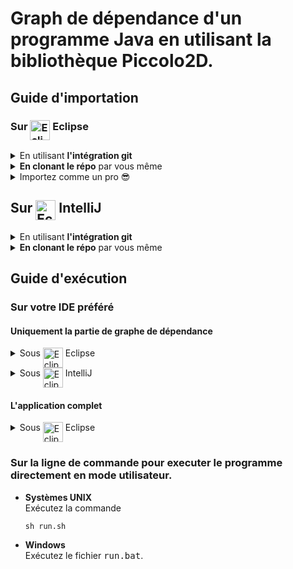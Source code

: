# Graph de dépendance d'un programme Java en utilisant la bibliothèque Piccolo2D.

## Guide d'importation

### Sur <img src="https://firebasestorage.googleapis.com/v0/b/kaan-yagci-website.appspot.com/o/PSTL%20Assets%2Feclipse.svg?alt=media&token=c1a40189-1236-407b-9568-52c292e46e3d" alt="Eclipse Logo" width="32" height="32" align="top"/> Eclipse

<details>
  <summary>En utilisant <strong>l'intégration git</strong></summary>
    <ol>
      <li>
        Cliquez sur <strong><samp>Import</samp></strong> dans l'onglet <strong><samp>File</samp></strong> de barre latérale d'Eclipse
        <img src="https://firebasestorage.googleapis.com/v0/b/kaan-yagci-website.appspot.com/o/PSTL%20Assets%2FimportEclipse1.png?alt=media&token=b90453a4-4b76-4bb6-ad43-ff9bf944c542" alt="Cliquez sur Import dans l'onglet File de barre latérale d'Eclipse"/>
       </li>
       <li>
        Sur la fenêtre qui s'ouvre choisissez <strong><samp>Projects from Git</samp></strong> qui se trouve sous la section Git. Cliquez sur le bouton <strong><samp>Next</samp></strong>.
        <img src="https://firebasestorage.googleapis.com/v0/b/kaan-yagci-website.appspot.com/o/PSTL%20Assets%2FImportEclipse_2.png?alt=media&token=1d415087-e728-49d5-9d92-ccb6339ecfc8" alt="Sur la fenêtre qui s'ouvre choisissez Projects from FGit qui se trouve sous la section Git"/>
      </li>
      <li>
        Choisissez <strong><samp>Clone URI</samp></strong>. Cliquez sur le bouton <strong><samp>Next</samp></strong>.
        <img src="https://firebasestorage.googleapis.com/v0/b/kaan-yagci-website.appspot.com/o/PSTL%20Assets%2FImportEclipse_3.png?alt=media&token=277631cb-72a9-4029-9f01-e54928904811" alt="Choisissez Clone URI"/>
      </li>
      <li>
        Entrez l'URL du répo qui est <code>https://github.com/Misteryagci/pstl-upmc.git</code> dans le champs de text libellé URI. <em>Une fois c'est fait, si tout se passe bien comme il faut vous allez voir que tous les champs vont se compléter automatiquement</em>. En suite cliquez sur le bouton <strong><samp>Next</samp></strong>.
        <img src="https://firebasestorage.googleapis.com/v0/b/kaan-yagci-website.appspot.com/o/PSTL%20Assets%2FImportEclipse_4.png?alt=media&token=b3664687-d640-40bd-a8de-2518ee420b9d" alt="Entrez l'URL du répo qui est https://github.com/Misteryagci/pstl-upmc.git dans le champs de text libellé URI"/>
      </li>
      <li>
      La branche la plus récente est la branche <samp>master</samp>, donc vous pouvez <strong>décocher</strong> dans le menu déroulant la branche <strong><code>xml-reader</code></strong>. Cliquez sur le bouton <strong><samp>Next</samp></strong>.
      <img src="https://firebasestorage.googleapis.com/v0/b/kaan-yagci-website.appspot.com/o/PSTL%20Assets%2FImportEclipse_5.png?alt=media&token=4fa8c594-b1eb-4940-a8d8-77077b5a4247" alt="La branche la plus récente est la branche master, donc vous pouvez décocher dans le menu déroulant la branche xml-reader"/>
      </li>
      <li>
       <strong>Vérifiez</strong> si tout est bien configuré. Si c'est le cas cliquez sur le bouton <strong><samp>Next</samp></strong>.
       <img src="https://firebasestorage.googleapis.com/v0/b/kaan-yagci-website.appspot.com/o/PSTL%20Assets%2FImportEclipse_6.png?alt=media&token=275cb309-321f-4efb-9cdf-27d4dd763bd0" alt="Vérifiez si tout est bien configuré."/>
     </li>
     <li>
     Sélectionnez <strong><samp>Import as general project</samp></strong> et cliquez sur le bouton <strong><samp>Next</samp></strong>.
     <img src="https://firebasestorage.googleapis.com/v0/b/kaan-yagci-website.appspot.com/o/PSTL%20Assets%2FImportEclipse_7.png?alt=media&token=e664baed-08b4-4789-8604-50ed806705d6" alt="Sélectionnez import as general project"/>
     </li>
     <li>
     <strong>Renommez</strong> le projet sous Eclipse comme vous désirez <strong>ou laissez le comme tel</strong> et cliquez sur <strong><samp>Finish</samp></strong>
     <img src="https://firebasestorage.googleapis.com/v0/b/kaan-yagci-website.appspot.com/o/PSTL%20Assets%2FImportEclipse_8.png?alt=media&token=776700e6-2d11-4541-9c68-fee7d0bb6ca1" alt="Renommez le projet comme vous désirez ou laissez le comme tel"/>
     </li>
     <li>
     Happy coding 😊
     </li>
    </ol>
</details>

<details>
  <summary><strong>En clonant le répo</strong> par vous même</summary>
  <ol>
  <li>
  Clonez le répo par en tapant la commande suivante dans une <strong>Terminal</strong><br/>
  <code>git clone https://github.com/Misteryagci/pstl-upmc.git</code>
  </li>
  <li>
  Cliquez sur <strong><samp>Import</samp></strong> dans l'onglet <strong><samp>File</samp></strong> de barre latérale d'Eclipse.
  <img src="https://firebasestorage.googleapis.com/v0/b/kaan-yagci-website.appspot.com/o/PSTL%20Assets%2FimportEclipse1.png?alt=media&token=b90453a4-4b76-4bb6-ad43-ff9bf944c542" alt=""/>
  </li>
  <li>
  Sur la fenêtre qui s'ouvre choisissez <strong><samp>Projects from Folder or Archive</samp></strong> qui se trouve sous la section <samp>General</samp>. Cliquez sur le bouton <strong><samp>Next</samp></strong>.
  <img src="https://firebasestorage.googleapis.com/v0/b/kaan-yagci-website.appspot.com/o/PSTL%20Assets%2FImportEclipse2.png?alt=media&token=45b4f9d9-5afe-4893-8cba-6c6f619d8456" alt="Sur la fenêtre qui s'ouvre choisissez Projects from Folder or Archive qui se trouve sous la section General">
  </li>
  <li>
  Depuis l'explorateur de fichiers <strong>trouvez le dossier que vous venez de cloner</strong> et cliquez sur le bouton <strong><samp>Open</samp></strong>.
  <img src="https://firebasestorage.googleapis.com/v0/b/kaan-yagci-website.appspot.com/o/PSTL%20Assets%2FImportEclipse3.png?alt=media&token=5e0f2b18-c3ee-448c-a246-2b54967088fd" alt="Depuis l'explorateur de fichiers trouvez le dossier que vous venez de cloner et cliquez sur Open">
  </li>
  <li>
  Pour compléter l'importation cliquez sur le bouton <strong><samp>Finish</samp></strong>
  <img src="https://firebasestorage.googleapis.com/v0/b/kaan-yagci-website.appspot.com/o/PSTL%20Assets%2FImportEclipse4.png?alt=media&token=f79121d0-b179-413e-85b1-bb5f4fc23de5" alt="Pour compléter l'importation cliquez sur le bouton Finish">
  </li>
  <li>
  Happy coding 😊
  </li>
  </ol>
</details>

<details>
  <summary>Importez comme un pro 😎</summary>
  <ol>
    <li>
      Dans un Terminal dirigez vous à votre workspace d'Eclipse. <em>Vous pouvez trouver le path exacte au démarrage de votre Eclipse.</em> <br/>
      <code>
      cd ~/Documents/workspace
      </code>
      <img src="https://firebasestorage.googleapis.com/v0/b/kaan-yagci-website.appspot.com/o/PSTL%20Assets%2FeclipsePro1.png?alt=media&token=23600c56-737c-42a9-a95c-b9f49e0373c9" alt="Vous pouvez trouver le chemin complet de votre workspace Eclipse au démarrage">
    </li>
    <li>
      Clonez le répo git en tapant la commande sur le même terminal dans le répertoire de votre workspace Eclipse <br/>
      <code>
      git clone git clone https://github.com/Misteryagci/pstl-upmc.git
      </code>
    </li>
    <li>
      Cliquez sur <strong><samp>Java Project</samp></strong> dans la section <strong><samp>New</samp></strong> dans l'onglet <strong><samp>File</samp></strong> de barre latérale d'Eclipse.
      <img src="https://firebasestorage.googleapis.com/v0/b/kaan-yagci-website.appspot.com/o/PSTL%20Assets%2FeclipsePro2.png?alt=media&token=0f411ace-6872-4871-b595-1b30bda6440e" alt="Cliquez sur Java Project dans la section New dans l'onglet File de barre latérale d'Eclipse">
    </li>
    <li>
      Entrez le nom du dossier que vous avez sélectionné quand vous avez cloné le répo.<em>Si vous n'avez pas entré d'autre paramètre que l'url de répo à la commande <code>git clone</code> par défaut c'est <samp>pstl-upmc</samp></em>. Et cliquez sur le bouton <strong><samp>Finish</samp></strong>.
      <img src="https://firebasestorage.googleapis.com/v0/b/kaan-yagci-website.appspot.com/o/PSTL%20Assets%2FeclipsePro3.png?alt=media&token=1a753972-c41d-4e8d-bd07-f4ae8eb6809f" alt="Entrez le nom du dossier que avez sélectionné quand vous avez cloné le répo.">
    </li>
    <li>
    Happy coding 😊
    </li>
  </ol>
</details>

## Sur <img src="https://firebasestorage.googleapis.com/v0/b/kaan-yagci-website.appspot.com/o/PSTL%20Assets%2FIntelliJ_IDEA_Logo.svg?alt=media&token=4f8c266b-4d1c-4fa5-972a-19dbb23ad1be" alt="Eclipse Logo" width="32" height="32" align="top"/> IntelliJ

<details>
  <summary>En utilisant <strong>l'intégration git</strong></summary>
  <ol>
    <li>
    Au démarrage d'IntelliJ sur la fenêtre qui s'ouvre cliquez sur la section <strong><samp>Check out from Version Control</samp></strong>. Puis sur le menu déroulant cliquez sur la section <strong><samp>Github</samp></strong>.
    <img src="https://firebasestorage.googleapis.com/v0/b/kaan-yagci-website.appspot.com/o/PSTL%20Assets%2Fintellij0.png?alt=media&token=26ba41a6-2911-4131-be07-702b3123b8c1" alt="Au démarrage d'IntelliJ, sur la fenêtre qui s'ouvre cliquez sur la section Check out from Version Control. Puis sur le menu déroulant cliquez sur la section Github"/>
    </li>
    <li>
    Sur le champs de texte libellé <strong><samp>Git Repository URL</samp></strong>, entrez l'URL du répo de projet qui est <samp>https://github.com/Misteryagci/pstl-upmc.git</samp>. Puis appuyez sur le bouton <strong><samp>Clone</samp></strong>.
    <img src="https://firebasestorage.googleapis.com/v0/b/kaan-yagci-website.appspot.com/o/PSTL%20Assets%2FintelliJ1.png?alt=media&token=03972eca-d91b-4158-b3d4-a13a8a4a962a" alt="Sur le champs de texte libellé Git Repository URL, entre l'URL du répo de projet qui est https://github.com/Misteryagci/pstl-upmc.git. Puis appuyez sur le bouton Clone">
    </li>
    <li>
    Appuyez sur bouton <strong><samp>Yes</samp></strong> sur la boîte de dialogue qui vous demande de créer un projet d'IntelliJ en partant les sources clonées.<br/>
    <img src="https://firebasestorage.googleapis.com/v0/b/kaan-yagci-website.appspot.com/o/PSTL%20Assets%2FintelliJ2.png?alt=media&token=36cfbc41-573f-4708-aef2-0affdf7012f2" alt="Appuyez sur le bouton Yes sur la boîte de dialogue qui vous demande de créer un projet d'IntelliJ en partant les sources clonées.">
    </li>
    <li>
    Sélectionnez maintenant la case <strong><samp>Create project from Existing source</samp></strong> sur la fenêtre et cliquez sur le bouton <strong><samp>Next</samp></strong>.
    <img src="https://firebasestorage.googleapis.com/v0/b/kaan-yagci-website.appspot.com/o/PSTL%20Assets%2FintelliJ3.png?alt=media&token=827b1feb-2ec2-4751-af52-b287706d890e" alt="Sélectionnez maintenant la case Create project from Existing source sur la fenêtre et cliquez sur le bouton Next">
    </li>
    <li>
    <em>Si vous voulez changer le nom de projet IntelliJ sur votre ordinateur changez le text <samp>pstl-upmc</samp> qui est par défaut dans le champs libellé <samp>Project Name</samp> par le nom que vous désirez. Sinon gardez le comme tel.</em> Cliquez ensuite sur le bouton <strong><samp>Next</samp></strong>
    <img src="https://firebasestorage.googleapis.com/v0/b/kaan-yagci-website.appspot.com/o/PSTL%20Assets%2FintelliJ4.png?alt=media&token=fa69846e-7507-4f74-b0a1-2435b420bd7c" alt="Si vous voulez changer le nom de projet IntelliJ sur votre ordinateur changez le text pstl-upmc qui est par défaut dans le champs libellé Project Name par le nom que vous désirez. Sinon gardez le comme tel Cliquez ensuite sur le bouton Next">
    </li>
    <li>
    Vérifiez bien que <strong>la case contenant le chemin d'accès du dossier <samp>src</samp></strong> est bien cochée et cliquez sur le bouton <strong><samp>Next</samp></strong> pour continuer.
    <img src="https://firebasestorage.googleapis.com/v0/b/kaan-yagci-website.appspot.com/o/PSTL%20Assets%2FintelliJ5.png?alt=media&token=6ac8c7c1-62ee-4f2d-80ef-5cfec9ec6ea4" alt="Vérifiez bien que la case contenant le chemin d'accès du dossier src est bien cochée et cliquez sur le bouton Next pour continuer.">
    </li>
    <li>
    Vérifiez sur la case qui se trouve sur la colonne de gauche libellée <samp>Libraries</samp> de la fenêtre et qui contient le dossier <strong><samp>lib</samp></strong> est bien cochée et cliquez sur le bouton <strong><samp>Next</samp></strong> pour continuer.
    <img src="https://firebasestorage.googleapis.com/v0/b/kaan-yagci-website.appspot.com/o/PSTL%20Assets%2FintelliJ6.png?alt=media&token=a3709db5-a979-487b-9e9a-77f0ba5c889e" alt="Vérifiez que la case qui se trouve sur la colonne de gauche libellée Libraries de la fenêtre et qui contient le dossier lib est bien cochée et cliquez sur le bouton Next pour continuer.">
    </li>
    <li>
    Vérifiez que la case qui contient le nom du projet <strong><samp>pstl-upmc</samp></strong> sur la colonne de gauche libellé <samp>Modules</samp> est bien cochée et cliquez sur le bouton <strong><samp>Next</samp></strong> pour continuer
    <img src="https://firebasestorage.googleapis.com/v0/b/kaan-yagci-website.appspot.com/o/PSTL%20Assets%2FintelliJ7.png?alt=media&token=72037a1f-c764-4d39-b2bb-7005d08ccf85" alt="Vérifiez que la case qui contient le nom du projet pstl-upmc sur la colonne de gauche libellé Modules est bien cochée et cliquez sur le bouton Next pour continuer.">
    </li>
    <li>
    Vérifiez que le <strong>SDK</strong> sélectionné pour le projet est bien <strong><samp>1.8</samp></strong> et ensuite cliquez sur le bouton <strong><samp>Next</samp></strong> pour continuer.
    <img src="https://firebasestorage.googleapis.com/v0/b/kaan-yagci-website.appspot.com/o/PSTL%20Assets%2FintelliJ8.png?alt=media&token=9a2e8c13-9a0d-49a7-b58f-d3269dd7273d" alt="Vérifiez que le SDK sélectionné pour le projet est bien 1.8 et ensuite cliquez sur le bouton Next pour continuer">
    </li>
    <li>
    Vérifiez bien que le message indiqué sur la fenêtre est bien <strong><samp>No frameworks detected</samp></strong> et cliquez sur le bouton <strong><samp>Finish</samp></strong> pour conclure l'importation.
    <img src="https://firebasestorage.googleapis.com/v0/b/kaan-yagci-website.appspot.com/o/PSTL%20Assets%2FintelliJ9.png?alt=media&token=ac03f1a6-a89a-4b8f-887a-f996ee388223" alt="Vérifiez bien que le message indiqué sur la fenêtre est bien No frameworks detected et cliquez sur le bouton Finish pour conclure l'importation.">
    </li>
    <li>
    Happy coding 😊
    </li>
  </ol>
</details>

<details>
  <summary><strong>En clonant le répo</strong> par vous même</summary>
  <ol>
    <li>
    Clonez le répo en tapant la commande suivante sur un <strong>Terminal</strong><br/>
    <code>git clone https://github.com/Misteryagci/pstl-upmc.git</code>
    </li>
    <li>
    Au démarrage d'IntelliJ sur la fenêtre qui s'ouvre cliquez sur la section <strong><samp>Import Project</samp></strong>.
    <img src="https://firebasestorage.googleapis.com/v0/b/kaan-yagci-website.appspot.com/o/PSTL%20Assets%2FintelliJ10.png?alt=media&token=04c8dfd9-a24a-45b7-bc14-239b9570c558" alt="Au démarrage d'IntelliJ, sur la fenêtre qui s'ouvre cliquez sur la section Import Project."/>
    </li>
    <li>
    Depuis <strong>l'explorateur des fichier</strong> qui s'ouvre <strong>trouvez le dossier que vous venez de cloner</strong> et puis cliquez sur le bouton <strong><samp>Open</samp></strong>.
    <img src="https://firebasestorage.googleapis.com/v0/b/kaan-yagci-website.appspot.com/o/PSTL%20Assets%2Fintellij11.png?alt=media&token=9f41c345-78cc-492c-a8e9-86c583e0a279" alt="Depuis l'explorateur des fichiers qui s'ouvre trouvez le dossier que vous venez de cloner et puis cliquez sur le bouton Open">
    </li>
    <li>
    Sélectionnez maintenant la case <strong><samp>Create project from Existing source</samp></strong> sur la fenêtre et cliquez sur le bouton <strong><samp>Next</samp></strong>.
    <img src="https://firebasestorage.googleapis.com/v0/b/kaan-yagci-website.appspot.com/o/PSTL%20Assets%2Fintellij12.png?alt=media&token=2b7a0530-0709-4e75-88ab-01f1d9d74c83" alt="Sélectionnez maintenant la case Create project from Existing source sur la fenêtre et cliquez sur le bouton Next">
    </li>
    <li>
    <em>Si vous voulez changer le nom de projet IntelliJ sur votre ordinateur changez le text <samp>pstl-upmc</samp> qui est par défaut dans le champs libellé <samp>Project Name</samp> par le nom que vous désirez. Sinon gardez le comme tel.</em> Cliquez ensuite sur le bouton <strong><samp>Next</samp></strong>
    <img src="https://firebasestorage.googleapis.com/v0/b/kaan-yagci-website.appspot.com/o/PSTL%20Assets%2Fintellij13.png?alt=media&token=924136d7-1121-45d6-a2c4-298d3fa63e8f" alt="Si vous voulez changer le nom de projet IntelliJ sur votre ordinateur changez le text pstl-upmc qui est par défaut dans le champs libellé Project Name par le nom que vous désirez. Sinon gardez le comme tel Cliquez ensuite sur le bouton Next">
    </li>
    <li>
    Vérifiez bien que <strong>la case contenant le chemin d'accès du dossier <samp>src</samp></strong> est bien cochée et cliquez sur le bouton <strong><samp>Next</samp></strong> pour continuer.
    <img src="https://firebasestorage.googleapis.com/v0/b/kaan-yagci-website.appspot.com/o/PSTL%20Assets%2Fintellij14.png?alt=media&token=38413346-3623-4d03-b41f-8a2ce7fafd50" alt="Vérifiez bien que la case contenant le chemin d'accès du dossier src est bien cochée et cliquez sur le bouton Next pour continuer.">
    </li>
    <li>
    Vérifiez sur la case qui se trouve sur la colonne de gauche libellée <samp>Libraries</samp> de la fenêtre et qui contient le dossier <strong><samp>lib</samp></strong> est bien cochée et cliquez sur le bouton <strong><samp>Next</samp></strong> pour continuer.
    <img src="https://firebasestorage.googleapis.com/v0/b/kaan-yagci-website.appspot.com/o/PSTL%20Assets%2Fintellij15.png?alt=media&token=852dfad8-4020-4fd6-9732-d321e0566a9b" alt="Vérifiez que la case qui se trouve sur la colonne de gauche libellée Libraries de la fenêtre et qui contient le dossier lib est bien cochée et cliquez sur le bouton Next pour continuer.">
    </li>
    <li>
    Vérifiez que la case qui contient le nom du projet <strong><samp>pstl-upmc</samp></strong> sur la colonne de gauche libellé <samp>Modules</samp> est bien cochée et cliquez sur le bouton <strong><samp>Next</samp></strong> pour continuer
    <img src="https://firebasestorage.googleapis.com/v0/b/kaan-yagci-website.appspot.com/o/PSTL%20Assets%2Fintellij16.png?alt=media&token=ba4088f6-c7b5-495a-82b0-cfc65b5113c3" alt="Vérifiez que la case qui contient le nom du projet pstl-upmc sur la colonne de gauche libellé Modules est bien cochée et cliquez sur le bouton Next pour continuer.">
    </li>
    <li>
    Vérifiez que le <strong>SDK</strong> sélectionné pour le projet est bien <strong><samp>1.8</samp></strong> et ensuite cliquez sur le bouton <strong><samp>Next</samp></strong> pour continuer.
    <img src="https://firebasestorage.googleapis.com/v0/b/kaan-yagci-website.appspot.com/o/PSTL%20Assets%2Fintellij17.png?alt=media&token=fd34cf5a-4284-4229-87eb-aff90eaf7a96" alt="Vérifiez que le SDK sélectionné pour le projet est bien 1.8 et ensuite cliquez sur le bouton Next pour continuer">
    </li>
    <li>
    Vérifiez bien que le message indiqué sur la fenêtre est bien <strong><samp>No frameworks detected</samp></strong> et cliquez sur le bouton <strong><samp>Finish</samp></strong> pour conclure l'importation.
    <img src="https://firebasestorage.googleapis.com/v0/b/kaan-yagci-website.appspot.com/o/PSTL%20Assets%2Fintellij18.png?alt=media&token=1a0ef006-13db-474c-a2ed-f05a918bc50a" alt="Vérifiez bien que le message indiqué sur la fenêtre est bien No frameworks detected et cliquez sur le bouton Finish pour conclure l'importation.">
    </li>
    <li>
    Happy coding 😊
    </li>
  </ol>
</details>

## Guide d'exécution 

### Sur votre IDE préféré

#### Uniquement la partie de graphe de dépendance

<details>
  <summary> Sous <img src="https://firebasestorage.googleapis.com/v0/b/kaan-yagci-website.appspot.com/o/PSTL%20Assets%2Feclipse.svg?alt=media&token=c1a40189-1236-407b-9568-52c292e46e3d" alt="Eclipse Logo" width="32" height="32" align="top"/> Eclipse </summary>

  <ol>
    <li>
      Faites <strong>un clique droit sur le dossier principal</strong> contenant le projet. Puis dans le menu déroulant cliquez sur <strong><samp>Java Application</samp></strong> sous la section <strong><samp>Run As</samp></strong>.<br/>
      <img src="https://firebasestorage.googleapis.com/v0/b/kaan-yagci-website.appspot.com/o/PSTL%20Assets%2FrunEclipse1.png?alt=media&token=e121056e-c502-4f98-a91b-1eb40e988cfe" alt="Faites un clique droit sur le dossier principal contenant le projet. Puis dans le menu déroulant cliquez sur Java Application sous la section Run As">
    </li>
    <li>
      Sur la fênetre intitulée <samp>Select Java Application</samp> <strong>sélectionnez <samp>NewDisplayDG - com.puck.display.piccolo2d</samp></strong>. Puis cliquez sur le bouton <strong><samp>OK</samp></strong>.<br/>
      <img src="https://firebasestorage.googleapis.com/v0/b/kaan-yagci-website.appspot.com/o/PSTL%20Assets%2FrunEclipse2.png?alt=media&token=95b4f994-6455-4dff-a2b8-b0aa5cc6142f" alt="Sur la fenêtre intitulée Select Java Application sélectionnez NewDisplayDG - com.puck.display.piccolo2d. Puis cliquez sur le bouton OK.">
    </li>
  </ol>

</details>

<details>
  <summary> Sous <img src="https://firebasestorage.googleapis.com/v0/b/kaan-yagci-website.appspot.com/o/PSTL%20Assets%2FIntelliJ_IDEA_Logo.svg?alt=media&token=4f8c266b-4d1c-4fa5-972a-19dbb23ad1be" alt="Eclipse Logo" width="32" height="32" align="top"/> IntelliJ </summary>

  <ol>
    <li>
      Chargez le projet <strong>en sélectionnant le projet</strong> sur la fenêtre de démarrage.<br/>
      <img src="https://firebasestorage.googleapis.com/v0/b/kaan-yagci-website.appspot.com/o/PSTL%20Assets%2FrunIntelliJ1.png?alt=media&token=fc23661d-95d6-4d9d-b3f4-e90e7bc0bb6a" alt="Faites un clique droit sur le dossier principal contenant le projet. Puis dans le menu déroulant cliquez sur Java Application sous la section Run As">
    </li>
    <li>
      Trouvez le fichier <strong><samp>NewDisplayDG</samp></strong> qui se trouve dans le dossier <samp>display.piccolo2d</samp> qui se trouve dans le dossier <samp>com.puck</samp> qui se trouve dans le dossier <samp>src</samp> qui se trouve dans le dossier principal du projet. <strong>Faites un clique droit sur ce fichier</strong> et dans le menu déroulant <strong>cliquez sur <samp>Run 'NewDisplayDG.main()'</samp></strong>.<br/>
      <img src="https://firebasestorage.googleapis.com/v0/b/kaan-yagci-website.appspot.com/o/PSTL%20Assets%2FrunIntelliJ2.png?alt=media&token=2a0c94a8-a8a0-44f9-a616-215ac2b6cdbf" alt="Trouvez le fichier NewDisplayDG qui se trouve dans le dossier display.piccolo2d qui se trouve dans le dossier com.puck qui se trouve dans le dossier src qui se trouve dans le dossier principal du projet. Faites un clique droit sur ce fichier et dans le menu déroulant cliquez sur Run 'NewDisplayDG.main()'">
    </li>
  </ol>
  
</details>

#### L'application complet

<details>
  <summary> Sous <img src="https://firebasestorage.googleapis.com/v0/b/kaan-yagci-website.appspot.com/o/PSTL%20Assets%2Feclipse.svg?alt=media&token=c1a40189-1236-407b-9568-52c292e46e3d" alt="Eclipse Logo" width="32" height="32" align="top"/> Eclipse </summary>

  <ol>
    <li>
      Faites <strong>un clique droit sur le dossier principal</strong> contenant le projet. Puis dans le menu déroulant cliquez sur <strong><samp>Java Application</samp></strong> sous la section <strong><samp>Run As</samp></strong>.<br/>
      <img src="https://firebasestorage.googleapis.com/v0/b/kaan-yagci-website.appspot.com/o/PSTL%20Assets%2FrunEclipse1.png?alt=media&token=e121056e-c502-4f98-a91b-1eb40e988cfe" alt="Faites un clique droit sur le dossier principal contenant le projet. Puis dans le menu déroulant cliquez sur Java Application sous la section Run As">
    </li>
    <li>
      Sur la fênetre intitulée <samp>Select Java Application</samp> <strong>sélectionnez <samp>GenrationToDisplayMain - com.puck.utilities</samp></strong>. Puis cliquez sur le bouton <strong><samp>OK</samp></strong>.<br/>
      <img src="https://firebasestorage.googleapis.com/v0/b/kaan-yagci-website.appspot.com/o/PSTL%20Assets%2Feclipse.svg?alt=media&token=c1a40189-1236-407b-9568-52c292e46e3d" alt="Sur la fenêtre intitulée Select Java Application sélectionnez NewDisplayDG - com.puck.display.piccolo2d. Puis cliquez sur le bouton OK.">
    </li>
  </ol>

</details>

### Sur la ligne de commande pour executer le programme directement en mode utilisateur.

- **Systèmes UNIX** <br/>
  Exécutez la commande 
  ```shell
  sh run.sh
  ```
- **Windows** <br/>
  Exécutez le fichier <samp>run.bat</samp>.
